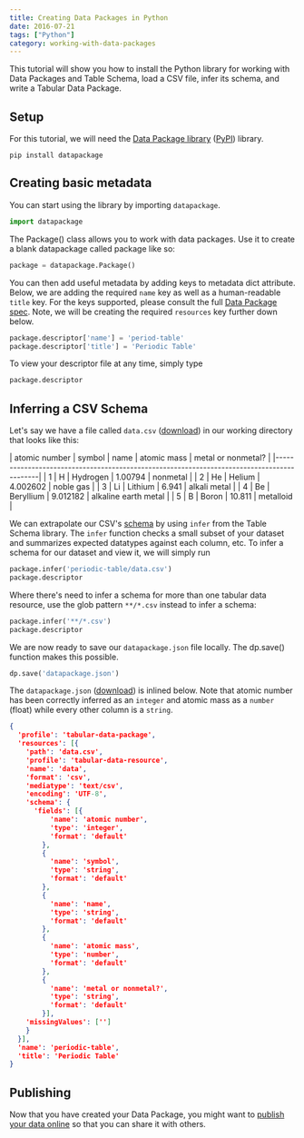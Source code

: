 ```yaml
---
title: Creating Data Packages in Python
date: 2016-07-21
tags: ["Python"]
category: working-with-data-packages
---
```


This tutorial will show you how to install the Python library for working with Data Packages and Table Schema, load a CSV file, infer its schema, and write a Tabular Data Package.

## Setup

For this tutorial, we will need the
[Data Package library](https://github.com/frictionlessdata/datapackage-py)
([PyPI](https://pypi.python.org/pypi/datapackage)) library.

```
pip install datapackage
```

## Creating basic metadata

You can start using the library by importing `datapackage`.

```python
import datapackage
```
The Package() class allows you to work with data packages. Use it to create a blank datapackage called package like so:

```python
package = datapackage.Package()
```
You can then add useful metadata by adding keys to metadata dict attribute.  Below, we are adding the required `name` key as well as a human-readable
`title` key.  For the keys supported, please consult the full
[Data Package spec](/specs/data-package/#metadata).
Note, we will be creating the required `resources` key further down
below.

```python
package.descriptor['name'] = 'period-table'
package.descriptor['title'] = 'Periodic Table'
```

To view your descriptor file at any time, simply type

```python
package.descriptor
```

## Inferring a CSV Schema

Let's say we have a file called `data.csv`
([download](https://github.com/frictionlessdata/example-data-packages/blob/master/periodic-table/data.csv)) in our working
directory that looks like this:

|  atomic number | symbol | name          | atomic mass             | metal or nonmetal?    |
|-------------------------------------------------------------------------------------------|
|  1             | H      | Hydrogen      | 1.00794                 | nonmetal              |
|  2             | He     | Helium        | 4.002602                | noble gas             |
|  3             | Li     | Lithium       | 6.941                   | alkali metal          |
|  4             | Be     | Beryllium     | 9.012182                | alkaline earth metal  |
|  5             | B      | Boron         | 10.811                  | metalloid             |

We can extrapolate our CSV's [schema](/docs/table-schema/) by
using `infer` from the Table Schema library.  The `infer` function checks a small subset of your dataset and summarizes expected datatypes against each column, etc. To infer a schema for our dataset and view it, we will simply run

```python
package.infer('periodic-table/data.csv')
package.descriptor
```

Where there's need to infer a schema for more than one tabular data resource, use the glob pattern `**/*.csv` instead to infer a schema:

```python
package.infer('**/*.csv')
package.descriptor
```

We are now ready to save our `datapackage.json` file locally. The dp.save() function makes this possible.

```python
dp.save('datapackage.json')
```

The `datapackage.json`
([download](https://github.com/frictionlessdata/example-data-packages/blob/master/periodic-table/datapackage.json)) is
inlined below.  Note that atomic number has been correctly inferred as
an `integer` and atomic mass as a `number` (float) while every other
column is a `string`.

```json
{
  'profile': 'tabular-data-package',
  'resources': [{
    'path': 'data.csv',
    'profile': 'tabular-data-resource',
    'name': 'data',
    'format': 'csv',
    'mediatype': 'text/csv',
    'encoding': 'UTF-8',
    'schema': {
      'fields': [{
          'name': 'atomic number',
          'type': 'integer',
          'format': 'default'
        },
        {
          'name': 'symbol',
          'type': 'string',
          'format': 'default'
        },
        {
          'name': 'name',
          'type': 'string',
          'format': 'default'
        },
        {
          'name': 'atomic mass',
          'type': 'number',
          'format': 'default'
        },
        {
          'name': 'metal or nonmetal?',
          'type': 'string',
          'format': 'default'
        }],
    'missingValues': ['']
    }
  }],
  'name': 'periodic-table',
  'title': 'Periodic Table'
}
```

## Publishing

Now that you have created your Data Package, you might want to
[publish your data online](/docs/publish-online/) so that you can
share it with others.
